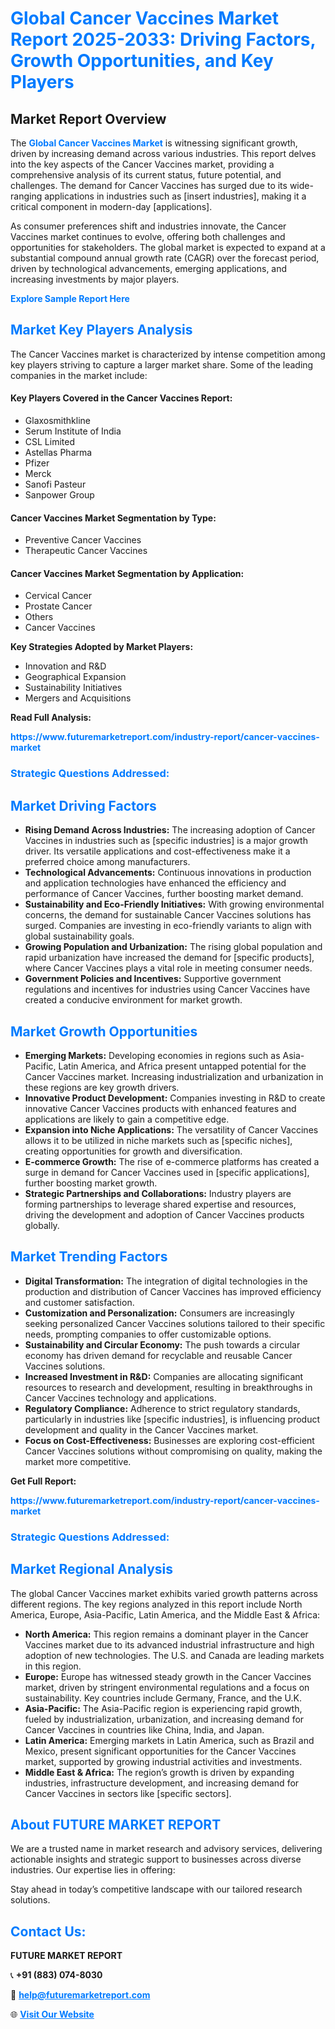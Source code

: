 <h1 style="color: #007BFF;">Global Cancer Vaccines Market Report 2025-2033: Driving Factors, Growth Opportunities, and Key Players</h1>

<section id="overview">
<h2>Market Report Overview</h2>
<p>The <a href="https://www.futuremarketreport.com/industry-report/cancer-vaccines-market" style="color: #007BFF; text-decoration: none;"><strong>Global Cancer Vaccines Market</strong></a> is witnessing significant growth, driven by increasing demand across various industries. This report delves into the key aspects of the Cancer Vaccines market, providing a comprehensive analysis of its current status, future potential, and challenges. The demand for Cancer Vaccines has surged due to its wide-ranging applications in industries such as [insert industries], making it a critical component in modern-day [applications].</p>
<p>As consumer preferences shift and industries innovate, the Cancer Vaccines market continues to evolve, offering both challenges and opportunities for stakeholders. The global market is expected to expand at a substantial compound annual growth rate (CAGR) over the forecast period, driven by technological advancements, emerging applications, and increasing investments by major players.</p>
</section>

<section id="overview">
<p><a href="https://www.futuremarketreport.com/request-sample/reportId=125847" style="color: #007BFF; text-decoration: none;"><strong>Explore Sample Report Here</strong></a></p>
</section>

<section id="key-players">
<h2 style="color: #007BFF;">Market Key Players Analysis</h2>
<p>The Cancer Vaccines market is characterized by intense competition among key players striving to capture a larger market share. Some of the leading companies in the market include:</p>
<h4>Key Players Covered in the Cancer Vaccines Report:</h4>
<ul><li>Glaxosmithkline</li><li>Serum Institute of India</li><li>CSL Limited</li><li>Astellas Pharma</li><li>Pfizer</li><li>Merck</li><li>Sanofi Pasteur</li><li>Sanpower Group</li></ul>
<h4>Cancer Vaccines Market Segmentation by Type:</h4>
<ul><li>Preventive Cancer Vaccines</li><li>Therapeutic Cancer Vaccines</li></ul>

<h4>Cancer Vaccines Market Segmentation by Application:</h4>
<ul><li>Cervical Cancer</li><li>Prostate Cancer</li><li>Others</li><li>Cancer Vaccines</li></ul>
<p><strong>Key Strategies Adopted by Market Players:</strong></p>
<ul>
<li>Innovation and R&D</li>
<li>Geographical Expansion</li>
<li>Sustainability Initiatives</li>
<li>Mergers and Acquisitions</li>
</ul>
</section>

<section>
<p><strong>Read Full Analysis: </strong></p><a href="https://www.futuremarketreport.com/industry-report/cancer-vaccines-market" style="color: #007BFF; text-decoration: none;"><strong>https://www.futuremarketreport.com/industry-report/cancer-vaccines-market</strong></a>
<h3 style="color: #007BFF;">Strategic Questions Addressed:</h3>
</section>

<section id="driving-factors">
<h2 style="color: #007BFF;">Market Driving Factors</h2>
<ul>
<li><strong>Rising Demand Across Industries:</strong> The increasing adoption of Cancer Vaccines in industries such as [specific industries] is a major growth driver. Its versatile applications and cost-effectiveness make it a preferred choice among manufacturers.</li>
<li><strong>Technological Advancements:</strong> Continuous innovations in production and application technologies have enhanced the efficiency and performance of Cancer Vaccines, further boosting market demand.</li>
<li><strong>Sustainability and Eco-Friendly Initiatives:</strong> With growing environmental concerns, the demand for sustainable Cancer Vaccines solutions has surged. Companies are investing in eco-friendly variants to align with global sustainability goals.</li>
<li><strong>Growing Population and Urbanization:</strong> The rising global population and rapid urbanization have increased the demand for [specific products], where Cancer Vaccines plays a vital role in meeting consumer needs.</li>
<li><strong>Government Policies and Incentives:</strong> Supportive government regulations and incentives for industries using Cancer Vaccines have created a conducive environment for market growth.</li>
</ul>
</section>

<section id="growth-opportunities">
<h2 style="color: #007BFF;">Market Growth Opportunities</h2>
<ul>
<li><strong>Emerging Markets:</strong> Developing economies in regions such as Asia-Pacific, Latin America, and Africa present untapped potential for the Cancer Vaccines market. Increasing industrialization and urbanization in these regions are key growth drivers.</li>
<li><strong>Innovative Product Development:</strong> Companies investing in R&D to create innovative Cancer Vaccines products with enhanced features and applications are likely to gain a competitive edge.</li>
<li><strong>Expansion into Niche Applications:</strong> The versatility of Cancer Vaccines allows it to be utilized in niche markets such as [specific niches], creating opportunities for growth and diversification.</li>
<li><strong>E-commerce Growth:</strong> The rise of e-commerce platforms has created a surge in demand for Cancer Vaccines used in [specific applications], further boosting market growth.</li>
<li><strong>Strategic Partnerships and Collaborations:</strong> Industry players are forming partnerships to leverage shared expertise and resources, driving the development and adoption of Cancer Vaccines products globally.</li>
</ul>
</section>

<section id="trending-factors">
<h2 style="color: #007BFF;">Market Trending Factors</h2>
<ul>
<li><strong>Digital Transformation:</strong> The integration of digital technologies in the production and distribution of Cancer Vaccines has improved efficiency and customer satisfaction.</li>
<li><strong>Customization and Personalization:</strong> Consumers are increasingly seeking personalized Cancer Vaccines solutions tailored to their specific needs, prompting companies to offer customizable options.</li>
<li><strong>Sustainability and Circular Economy:</strong> The push towards a circular economy has driven demand for recyclable and reusable Cancer Vaccines solutions.</li>
<li><strong>Increased Investment in R&D:</strong> Companies are allocating significant resources to research and development, resulting in breakthroughs in Cancer Vaccines technology and applications.</li>
<li><strong>Regulatory Compliance:</strong> Adherence to strict regulatory standards, particularly in industries like [specific industries], is influencing product development and quality in the Cancer Vaccines market.</li>
<li><strong>Focus on Cost-Effectiveness:</strong> Businesses are exploring cost-efficient Cancer Vaccines solutions without compromising on quality, making the market more competitive.</li>
</ul>
</section>

<section>
<p><strong>Get Full Report: </strong></p><a href="https://www.futuremarketreport.com/industry-report/cancer-vaccines-market" style="color: #007BFF; text-decoration: none;"><strong>https://www.futuremarketreport.com/industry-report/cancer-vaccines-market</strong></a>
<h3 style="color: #007BFF;">Strategic Questions Addressed:</h3>
</section>


<section id="regional-analysis">
<h2 style="color: #007BFF;">Market Regional Analysis</h2>
<p>The global Cancer Vaccines market exhibits varied growth patterns across different regions. The key regions analyzed in this report include North America, Europe, Asia-Pacific, Latin America, and the Middle East & Africa:</p>
<ul>
<li><strong>North America:</strong> This region remains a dominant player in the Cancer Vaccines market due to its advanced industrial infrastructure and high adoption of new technologies. The U.S. and Canada are leading markets in this region.</li>
<li><strong>Europe:</strong> Europe has witnessed steady growth in the Cancer Vaccines market, driven by stringent environmental regulations and a focus on sustainability. Key countries include Germany, France, and the U.K.</li>
<li><strong>Asia-Pacific:</strong> The Asia-Pacific region is experiencing rapid growth, fueled by industrialization, urbanization, and increasing demand for Cancer Vaccines in countries like China, India, and Japan.</li>
<li><strong>Latin America:</strong> Emerging markets in Latin America, such as Brazil and Mexico, present significant opportunities for the Cancer Vaccines market, supported by growing industrial activities and investments.</li>
<li><strong>Middle East & Africa:</strong> The region’s growth is driven by expanding industries, infrastructure development, and increasing demand for Cancer Vaccines in sectors like [specific sectors].</li>
</ul>
</section>

<footer>
<h2 style="color: #007BFF;">About FUTURE MARKET REPORT</h2>
<p>We are a trusted name in market research and advisory services, delivering actionable insights and strategic support to businesses across diverse industries. Our expertise lies in offering:</p>

<p>Stay ahead in today’s competitive landscape with our tailored research solutions.</p>

<h2 style="color: #007BFF;">Contact Us:</h2>
<p><strong>FUTURE MARKET REPORT</strong></p>
<p>📞 <strong>+91 (883) 074-8030</strong></p>
<p>📧 <strong><a href="mailto:help@futuremarketreport.com" style="color: #007BFF;">help@futuremarketreport.com</a></strong></p>
<p>🌐 <strong><a href="https://www.futuremarketreport.com/" style="color: #007BFF;">Visit Our Website</a></strong></p>
</footer>